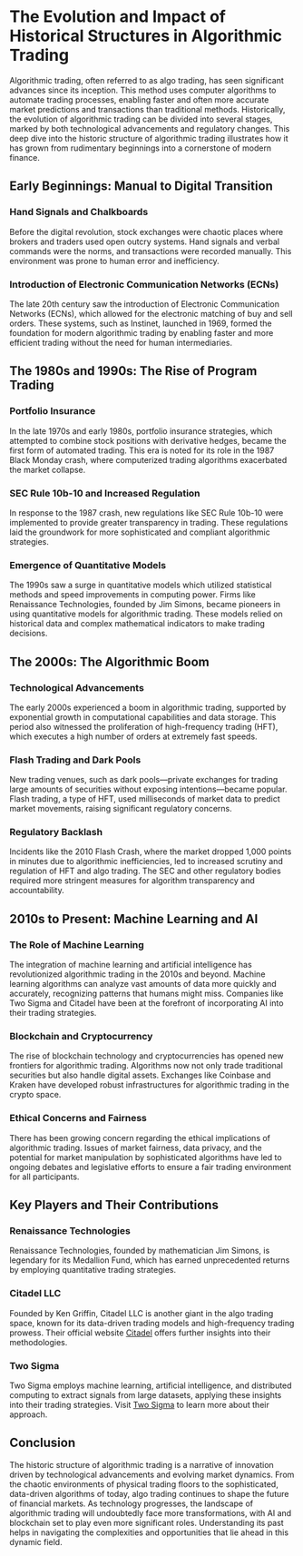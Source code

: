 # The Evolution and Impact of Historical Structures in Algorithmic Trading

Algorithmic trading, often referred to as algo trading, has seen significant advances since its inception. This method uses computer algorithms to automate trading processes, enabling faster and often more accurate market predictions and transactions than traditional methods. Historically, the evolution of algorithmic trading can be divided into several stages, marked by both technological advancements and regulatory changes. This deep dive into the historic structure of algorithmic trading illustrates how it has grown from rudimentary beginnings into a cornerstone of modern finance.

## Early Beginnings: Manual to Digital Transition

### Hand Signals and Chalkboards

Before the digital revolution, stock exchanges were chaotic places where brokers and traders used open outcry systems. Hand signals and verbal commands were the norms, and transactions were recorded manually. This environment was prone to human error and inefficiency. 

### Introduction of Electronic Communication Networks (ECNs)

The late 20th century saw the introduction of Electronic Communication Networks (ECNs), which allowed for the electronic matching of buy and sell orders. These systems, such as Instinet, launched in 1969, formed the foundation for modern algorithmic trading by enabling faster and more efficient trading without the need for human intermediaries.

## The 1980s and 1990s: The Rise of Program Trading

### Portfolio Insurance

In the late 1970s and early 1980s, portfolio insurance strategies, which attempted to combine stock positions with derivative hedges, became the first form of automated trading. This era is noted for its role in the 1987 Black Monday crash, where computerized trading algorithms exacerbated the market collapse.

### SEC Rule 10b-10 and Increased Regulation

In response to the 1987 crash, new regulations like SEC Rule 10b-10 were implemented to provide greater transparency in trading. These regulations laid the groundwork for more sophisticated and compliant algorithmic strategies.

### Emergence of Quantitative Models

The 1990s saw a surge in quantitative models which utilized statistical methods and speed improvements in computing power. Firms like Renaissance Technologies, founded by Jim Simons, became pioneers in using quantitative models for algorithmic trading. These models relied on historical data and complex mathematical indicators to make trading decisions.

## The 2000s: The Algorithmic Boom

### Technological Advancements

The early 2000s experienced a boom in algorithmic trading, supported by exponential growth in computational capabilities and data storage. This period also witnessed the proliferation of high-frequency trading (HFT), which executes a high number of orders at extremely fast speeds.

### Flash Trading and Dark Pools

New trading venues, such as dark pools—private exchanges for trading large amounts of securities without exposing intentions—became popular. Flash trading, a type of HFT, used milliseconds of market data to predict market movements, raising significant regulatory concerns.

### Regulatory Backlash

Incidents like the 2010 Flash Crash, where the market dropped 1,000 points in minutes due to algorithmic inefficiencies, led to increased scrutiny and regulation of HFT and algo trading. The SEC and other regulatory bodies required more stringent measures for algorithm transparency and accountability.

## 2010s to Present: Machine Learning and AI

### The Role of Machine Learning

The integration of machine learning and artificial intelligence has revolutionized algorithmic trading in the 2010s and beyond. Machine learning algorithms can analyze vast amounts of data more quickly and accurately, recognizing patterns that humans might miss. Companies like Two Sigma and Citadel have been at the forefront of incorporating AI into their trading strategies.

### Blockchain and Cryptocurrency

The rise of blockchain technology and cryptocurrencies has opened new frontiers for algorithmic trading. Algorithms now not only trade traditional securities but also handle digital assets. Exchanges like Coinbase and Kraken have developed robust infrastructures for algorithmic trading in the crypto space.

### Ethical Concerns and Fairness

There has been growing concern regarding the ethical implications of algorithmic trading. Issues of market fairness, data privacy, and the potential for market manipulation by sophisticated algorithms have led to ongoing debates and legislative efforts to ensure a fair trading environment for all participants.

## Key Players and Their Contributions

### Renaissance Technologies

Renaissance Technologies, founded by mathematician Jim Simons, is legendary for its Medallion Fund, which has earned unprecedented returns by employing quantitative trading strategies. 

### Citadel LLC

Founded by Ken Griffin, Citadel LLC is another giant in the algo trading space, known for its data-driven trading models and high-frequency trading prowess. Their official website [Citadel](https://www.citadel.com) offers further insights into their methodologies.

### Two Sigma

Two Sigma employs machine learning, artificial intelligence, and distributed computing to extract signals from large datasets, applying these insights into their trading strategies. Visit [Two Sigma](https://www.twosigma.com) to learn more about their approach.

## Conclusion

The historic structure of algorithmic trading is a narrative of innovation driven by technological advancements and evolving market dynamics. From the chaotic environments of physical trading floors to the sophisticated, data-driven algorithms of today, algo trading continues to shape the future of financial markets. As technology progresses, the landscape of algorithmic trading will undoubtedly face more transformations, with AI and blockchain set to play even more significant roles. Understanding its past helps in navigating the complexities and opportunities that lie ahead in this dynamic field.